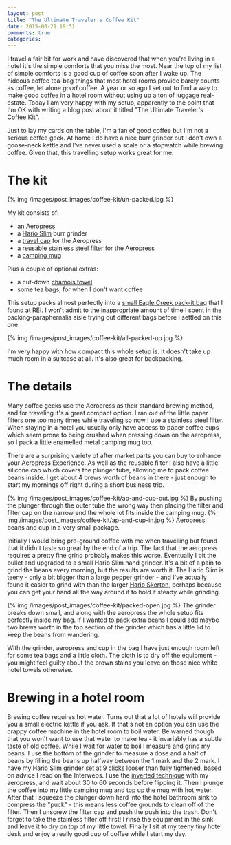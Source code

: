 ```yaml
---
layout: post
title: "The Ultimate Traveler's Coffee Kit"
date: 2015-06-21 19:31
comments: true
categories: 
---
```


I travel a fair bit for work and have discovered that when you're living in a hotel it's the simple comforts that you miss the most. Near the top of my list of simple comforts is a good cup of coffee soon after I wake up. The hideous coffee tea-bag things that most hotel rooms provide barely counts as coffee, let alone *good* coffee. A year or so ago I set out to find a way to make good coffee in a hotel room without using up a ton of luggage real-estate. Today I am very happy with my setup, apparently to the point that I'm OK with writing a blog post about it titled "The Ultimate Traveler's Coffee Kit". 

Just to lay my cards on the table, I'm a fan of good coffee but I'm not a serious coffee geek. At home I do have a nice burr grinder but I don't own a goose-neck kettle and I've never used a scale or a stopwatch while brewing coffee. Given that, this travelling setup works great for me.

# The kit

{% img /images/post_images/coffee-kit/un-packed.jpg %}

My kit consists of:

- an [Aeropress](http://www.amazon.com/Aeropress-Coffee-and-Espresso-Maker/dp/B0047BIWSK)
- a [Hario Slim](http://www.amazon.com/gp/product/B001804CLY) burr grinder
- a [travel cap](http://www.amazon.com/Able-Brewing-Travel-AeroPress-Espresso/dp/B00E58P8Q4) for the Aeropress
- a [reusable stainless steel filter](http://www.amazon.com/Filter-AeroPress-Ultra-Stainless-Coffee/dp/B00A1GVVMY) for the Aeropress
- a [camping mug](http://www.rei.com/product/401162/gsi-outdoors-baked-enamelware-cup-12-oz)

Plus a couple of optional extras:

- a cut-down [chamois towel](http://www.amazon.com/Super-Chamois-Large-Absorbant-Cloth/dp/B000ZOT36I)
- some tea bags, for when I don't want coffee

This setup packs almost perfectly into a [small Eagle Creek pack-it bag](http://www.rei.com/product/866239/eagle-creek-original-pack-it-half-tube-cube) that I found at REI. I won't admit to the inappropriate amount of time I spent in the packing-paraphernalia aisle trying out different bags before I settled on this one.

{% img /images/post_images/coffee-kit/all-packed-up.jpg %}

I'm very happy with how compact this whole setup is. It doesn't take up much room in a suitcase at all. It's also great for backpacking.


# The details

Many coffee geeks use the Aeropress as their standard brewing method, and for traveling it's a great compact option. I ran out of the little paper filters one too many times while traveling so now I use a stainless steel filter. When staying in a hotel you usually only have access to paper coffee cups which seem prone to being crushed when pressing down on the aeropress, so I pack a little enamelled metal camping mug too. 

There are a surprising variety of after market parts you can buy to enhance your Aeropress Experience. As well as the reusable filter I also have a little silicone cap which covers the plunger tube, allowing me to pack coffee beans inside. I get about 4 brews worth of beans in there - just enough to start my mornings off right during a short business trip.

{% img /images/post_images/coffee-kit/ap-and-cup-out.jpg %}
By pushing the plunger through the outer tube the wrong way then placing the filter and filter cap on the narrow end the whole lot fits inside the camping mug. 
{% img /images/post_images/coffee-kit/ap-and-cup-in.jpg %}
Aeropress, beans and cup in a very small package.


Initially I would bring pre-ground coffee with me when travelling but found that it didn't taste so great by the end of a trip. The fact that the aeropress requires a pretty fine grind probably makes this worse. Eventually I bit the bullet and upgraded to a small Hario Slim hand grinder. It's a bit of a pain to grind the beans every morning, but the results are worth it. The Hario Slim is teeny - only a bit bigger than a large pepper grinder - and I've actually found it easier to grind with than the larger [Hario Skerton](http://www.amazon.com/Hario-Ceramic-Skerton-Storage-Capacity/dp/B001802PIQ), perhaps because you can get your hand all the way around it to hold it steady while grinding.

{% img /images/post_images/coffee-kit/packed-open.jpg %}
The grinder breaks down small, and along with the aeropress the whole setup fits perfectly inside my bag. If I wanted to pack extra beans I could add maybe two brews worth in the top section of the grinder which has a little lid to keep the beans from wandering.

With the grinder, aeropress and cup in the bag I have just enough room left for some tea bags and a little cloth. The cloth is to dry off the equipment - you might feel guilty about the brown stains you leave on those nice white hotel towels otherwise.

# Brewing in a hotel room

Brewing coffee requires hot water. Turns out that a lot of hotels will provide you a small electric kettle if you ask. If that's not an option you can use the crappy coffee machine in the hotel room to boil water. Be warned though that you won't want to use that water to make tea - it invariably has a subtle taste of old coffee. While I wait for water to boil I measure and grind my beans. I use the bottom of the grinder to measure a dose and a half of beans by filling the beans up halfway between the 1 mark and the 2 mark. I have my Hario Slim grinder set at 9 clicks looser than fully tightened, based on advice I read on the Interwebs. I use the [inverted technique](http://ineedcoffee.com/upside-aeropress-coffee-brewing-tutorial/) with my aeropress, and wait about 30 to 60 seconds before flipping it. Then I plunge the coffee into my little camping mug and top up the mug with hot water. After that I squeeze the plunger down hard into the hotel bathroom sink to compress the "puck" - this means less coffee grounds to clean off of the filter. Then I unscrew the filter cap and push the push into the trash. Don't forget to take the stainless filter off first! I rinse the equipment in the sink and leave it to dry on top of my little towel. Finally I sit at my teeny tiny hotel desk and enjoy a really good cup of coffee while I start my day.
